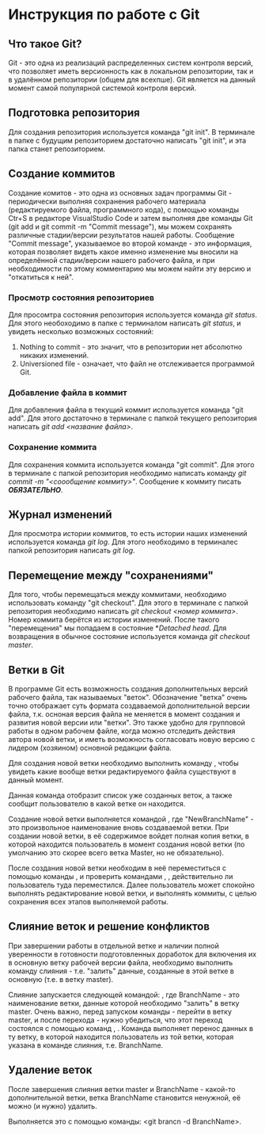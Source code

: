 # Инструкция по работе с Git

## Что такое Git?

Git - это одна из реализаций распределенных систем контроля версий, что позволяет иметь версионность как в локальном репозитории, так и в удалённом репозитории (общем для всехпше). Git 
является на данный момент самой популярной системой контроля версий.

## Подготовка репозитория
Для создания репозитория используется команда "git init". В терминале в папке с будущим репозиторием достаточно написать "git init", и эта папка станет репозиторием.

## Создание коммитов

Создание комитов - это одна из основных задач программы Git -  периодически выполняя сохранения рабочего материала (редактируемого файла, программного кода), с помощью команды Ctr+S в редакторе VisualStudio Code и затем выполняя две команды Git (git add <filename> и git commit -m "Commit message"), мы можем сохранять различные стадии/версии результатов нашей работы. Сообщение "Commit message", указываемое во второй команде - это информация, которая позволяет видеть какое именно изменение мы вносили на определённой стадии/версии нашего рабочего файла, и при необходимости по этому комментарию мы можем найти эту версию и "откатиться к ней".


### Просмотр состояния репозиториев

Для просомтра состояния репозитория используется команда *git status*.  Для этого необоходимо в папке с терминалом написать *git status*, и увидеть несколько возможных состояний:
1. Nothing to commit - это значит, что в репозитории нет абсолютно никаких изменений.
2. Universioned file - означает, что файл не отслеживается программой Git.


### Добавление файла в коммит
Для добавления файла в текущий коммит используется команда "git add". Для этого достаточно в терминале с папкой текущего репозитория написать *git add <название файла>*.

### Сохранение коммита
Для сохранения коммита используется команда "git commit". Для этого в терминале с папкой репозитория необходимо написать команду *git commit -m "<соообщение коммиту>"*. Сообщение к коммиту писать ***ОБЯЗАТЕЛЬНО***.


## Журнал изменений
Для просмотра истории коммитов, то есть истории наших изменений используется команда *git log*. Для этого необходимо в терминалес папкой репозитория написать *git log*. 

## Перемещение между "сохранениями"

Для того, чтобы перемещаться между коммитами, необходимо использовать команду "git checkout". Для этого в терминале с папкой репозитория необходимо написать *git checkout <номер коммита>*. Номер коммита берётся из истории изменений. После такого "перемещения" мы попадаем в состояние **Detached head*. Для возвращения в обычное состояние используется команда *git checkout master*.

## Ветки в Git
В программе Git есть возможность создания дополнительных версий рабочего файла, так называемых "веток". Обозначение "ветка" очень точно отображает суть формата создаваемой дополнительной версии файла, т.к. осноная версия файла не меняется в момент создания и развития новой версии или "ветки". Это также удобно для групповой работы в одном рабочем файле, когда можно отследить действия автора новой ветки, и иметь возможность согласовать новую версию с лидером (хозяином) основной редакции файла.

Для создания новой ветки необходимо выполнить команду <git branch>, чтобы увидеть какие вообще ветки редактируемого файла существуют в данный момент.

Данная команда отобразит список уже созданных веток, а также сообщит пользователю в какой ветке он находится. 

Создание новой ветки выполняется командой <git branch NewBranchName>, где "NewBranchName" - это произвольное наименование вновь создаваемой ветки. При создании новой ветки, в её содержимое войдет полная копия ветки, в которой находится пользователь в момент создания новой ветки (по умолчанию это скорее всего ветка Master, но не обязательно).

После создания новой ветки необходим в неё переместиться с помощью команды <git checkout NewBranchName>, и проверить командами <git branch>, <git status>, действительно ли пользователь туда переместился.
Далее пользователь может спокойно выполнять редактирование новой ветки, и выполнять коммиты, с целью сохранения всех этапов выполняемой работы.


## Слияние веток и решение конфликтов

При завершении работы в отдельной ветке и наличии полной уверенности в готовности подготовленных доработок для включения их в основную ветку рабочей версии файла, необходимо выполнить команду слияния - т.е. "залить" данные, созданные в этой ветке в основную (т.е. в ветку master).

Слияние запускается следующей командой: <git merge BranchName>, где BranchName - это наименование ветки, данные которой необходимо "залить" в ветку master.
Очень важно, перед запуском команды - перейти в ветку master, и после перехода - нужно убедиться, что этот переход состоялся с помощью команд <git branch>, <git status>.
Команда <git merge> выполняет перенос данных в ту ветку, в которой находится пользователь из той ветки, которая указана в команде слияния, т.е. BranchName.


## Удаление веток   

После завершения слияния ветки master и BranchName - какой-то дополнительной ветки, ветка BranchName становится ненужной, её можно (и нужно) удалить. 

Выполняется это с помощью команды: <git brancn -d BranchName>.

